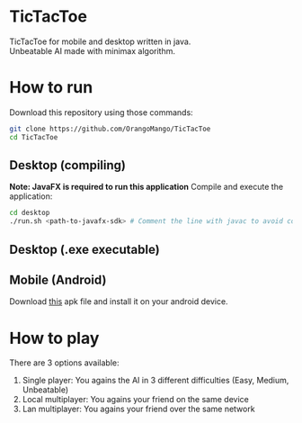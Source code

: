 # TicTacToe
TicTacToe for mobile and desktop written in java.  
Unbeatable AI made with minimax algorithm.
# How to run
Download this repository using those commands:
```bash
git clone https://github.com/OrangoMango/TicTacToe
cd TicTacToe
```
## Desktop (compiling)
**Note: JavaFX is required to run this application**
Compile and execute the application:
```bash
cd desktop
./run.sh <path-to-javafx-sdk> # Comment the line with javac to avoid compiling
```
## Desktop (.exe executable)

## Mobile (Android)
Download [this](https://github.com/OrangoMango/TicTacToe/raw/main/mobile/tictactoe.apk) apk file and install it on your android device.
# How to play
There are 3 options available:
1. Single player: You agains the AI in 3 different difficulties (Easy, Medium, Unbeatable)
2. Local multiplayer: You agains your friend on the same device
3. Lan multiplayer: You agains your friend over the same network
